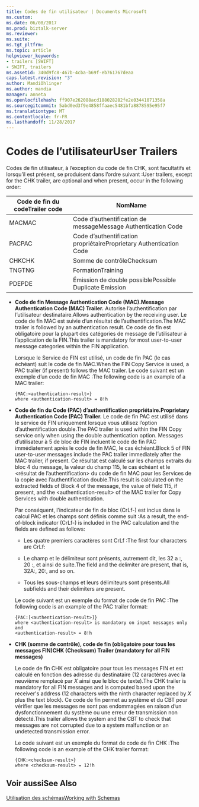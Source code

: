 ```yaml
---
title: Codes de fin utilisateur | Documents Microsoft
ms.custom: 
ms.date: 06/08/2017
ms.prod: biztalk-server
ms.reviewer: 
ms.suite: 
ms.tgt_pltfrm: 
ms.topic: article
helpviewer_keywords:
- trailers [SWIFT]
- SWIFT, trailers
ms.assetid: 340d9fc8-467b-4cba-b69f-eb761767deaa
caps.latest.revision: "3"
author: MandiOhlinger
ms.author: mandia
manager: anneta
ms.openlocfilehash: ff907e262088acd188028282fe2e03441071358a
ms.sourcegitcommit: 5abd0ed3f9e4858ffaaec5481bfa8878595e95f7
ms.translationtype: MT
ms.contentlocale: fr-FR
ms.lasthandoff: 11/28/2017
---
```

# <a name="user-trailers"></a><span data-ttu-id="aff6d-102">Codes de l’utilisateur</span><span class="sxs-lookup"><span data-stu-id="aff6d-102">User Trailers</span></span>
<span data-ttu-id="aff6d-103">Codes de fin utilisateur, à l’exception du code de fin CHK, sont facultatifs et lorsqu’il est présent, se produisent dans l’ordre suivant :</span><span class="sxs-lookup"><span data-stu-id="aff6d-103">User trailers, except for the CHK trailer, are optional and when present, occur in the following order:</span></span>  
  
|<span data-ttu-id="aff6d-104">Code de fin du code</span><span class="sxs-lookup"><span data-stu-id="aff6d-104">Trailer code</span></span>|<span data-ttu-id="aff6d-105">Nom</span><span class="sxs-lookup"><span data-stu-id="aff6d-105">Name</span></span>|  
|------------------|----------|  
|<span data-ttu-id="aff6d-106">MAC</span><span class="sxs-lookup"><span data-stu-id="aff6d-106">MAC</span></span>|<span data-ttu-id="aff6d-107">Code d’authentification de message</span><span class="sxs-lookup"><span data-stu-id="aff6d-107">Message Authentication Code</span></span>|  
|<span data-ttu-id="aff6d-108">PAC</span><span class="sxs-lookup"><span data-stu-id="aff6d-108">PAC</span></span>|<span data-ttu-id="aff6d-109">Code d’authentification propriétaire</span><span class="sxs-lookup"><span data-stu-id="aff6d-109">Proprietary Authentication Code</span></span>|  
|<span data-ttu-id="aff6d-110">CHK</span><span class="sxs-lookup"><span data-stu-id="aff6d-110">CHK</span></span>|<span data-ttu-id="aff6d-111">Somme de contrôle</span><span class="sxs-lookup"><span data-stu-id="aff6d-111">Checksum</span></span>|  
|<span data-ttu-id="aff6d-112">TNG</span><span class="sxs-lookup"><span data-stu-id="aff6d-112">TNG</span></span>|<span data-ttu-id="aff6d-113">Formation</span><span class="sxs-lookup"><span data-stu-id="aff6d-113">Training</span></span>|  
|<span data-ttu-id="aff6d-114">PDE</span><span class="sxs-lookup"><span data-stu-id="aff6d-114">PDE</span></span>|<span data-ttu-id="aff6d-115">Émission de double possible</span><span class="sxs-lookup"><span data-stu-id="aff6d-115">Possible Duplicate Emission</span></span>|  
  
-   <span data-ttu-id="aff6d-116">**Code de fin Message Authentication Code (MAC).**</span><span class="sxs-lookup"><span data-stu-id="aff6d-116">**Message Authentication Code (MAC) Trailer.**</span></span> <span data-ttu-id="aff6d-117">Autorise l’authentification par l’utilisateur destinataire.</span><span class="sxs-lookup"><span data-stu-id="aff6d-117">Allows authentication by the receiving user.</span></span> <span data-ttu-id="aff6d-118">Le code de fin MAC est suivie d’un résultat de l’authentification.</span><span class="sxs-lookup"><span data-stu-id="aff6d-118">The MAC trailer is followed by an authentication result.</span></span> <span data-ttu-id="aff6d-119">Ce code de fin est obligatoire pour la plupart des catégories de message de l’utilisateur à l’application de la FIN.</span><span class="sxs-lookup"><span data-stu-id="aff6d-119">This trailer is mandatory for most user-to-user message categories within the FIN application.</span></span>  
  
     <span data-ttu-id="aff6d-120">Lorsque le Service de FIN est utilisé, un code de fin PAC (le cas échéant) suit le code de fin MAC.</span><span class="sxs-lookup"><span data-stu-id="aff6d-120">When the FIN Copy Service is used, a PAC trailer (if present) follows the MAC trailer.</span></span> <span data-ttu-id="aff6d-121">Le code suivant est un exemple d’un code de fin MAC :</span><span class="sxs-lookup"><span data-stu-id="aff6d-121">The following code is an example of a MAC trailer:</span></span>  
  
    ```  
    {MAC:<authentication-result>}  
    where <authentication-result> = 8!h  
    ```  
  
-   <span data-ttu-id="aff6d-122">**Code de fin du Code (PAC) d’authentification propriétaire.**</span><span class="sxs-lookup"><span data-stu-id="aff6d-122">**Proprietary Authentication Code (PAC) Trailer.**</span></span> <span data-ttu-id="aff6d-123">Le code de fin PAC est utilisé dans le service de FIN uniquement lorsque vous utilisez l’option d’authentification double.</span><span class="sxs-lookup"><span data-stu-id="aff6d-123">The PAC trailer is used within the FIN Copy service only when using the double authentication option.</span></span> <span data-ttu-id="aff6d-124">Messages d’utilisateur à 5 de bloc de FIN incluent le code de fin PAC immédiatement après le code de fin MAC, le cas échéant.</span><span class="sxs-lookup"><span data-stu-id="aff6d-124">Block 5 of FIN user-to-user messages include the PAC trailer immediately after the MAC trailer, if present.</span></span> <span data-ttu-id="aff6d-125">Ce résultat est calculé sur les champs extraits du bloc 4 du message, la valeur du champ 115, le cas échéant et le \<résultat de l’authentification\> du code de fin MAC pour les Services de la copie avec l’authentification double.</span><span class="sxs-lookup"><span data-stu-id="aff6d-125">This result is calculated on the extracted fields of Block 4 of the message, the value of field 115, if present, and the \<authentication-result\> of the MAC trailer for Copy Services with double authentication.</span></span>  
  
     <span data-ttu-id="aff6d-126">Par conséquent, l’indicateur de fin de bloc (CrLf-) est inclus dans le calcul PAC et les champs sont définis comme suit :</span><span class="sxs-lookup"><span data-stu-id="aff6d-126">As a result, the end-of-block indicator (CrLf-) is included in the PAC calculation and the fields are defined as follows:</span></span>  
  
    -   <span data-ttu-id="aff6d-127">Les quatre premiers caractères sont CrLf :</span><span class="sxs-lookup"><span data-stu-id="aff6d-127">The first four characters are CrLf:</span></span>  
  
    -   <span data-ttu-id="aff6d-128">Le champ et le délimiteur sont présents, autrement dit, les 32 a :, 20 :, et ainsi de suite.</span><span class="sxs-lookup"><span data-stu-id="aff6d-128">The field and the delimiter are present, that is, 32A:, 20:, and so on.</span></span>  
  
    -   <span data-ttu-id="aff6d-129">Tous les sous-champs et leurs délimiteurs sont présents.</span><span class="sxs-lookup"><span data-stu-id="aff6d-129">All subfields and their delimiters are present.</span></span>  
  
     <span data-ttu-id="aff6d-130">Le code suivant est un exemple du format de code de fin PAC :</span><span class="sxs-lookup"><span data-stu-id="aff6d-130">The following code is an example of the PAC trailer format:</span></span>  
  
    ```  
    {PAC:[<authentication-result>]}  
    where <authentication-result> is mandatory on input messages only and  
    <authentication-result> = 8!h  
    ```  
  
-   <span data-ttu-id="aff6d-131">**CHK (somme de contrôle), code de fin (obligatoire pour tous les messages FIN)**</span><span class="sxs-lookup"><span data-stu-id="aff6d-131">**CHK (Checksum) Trailer (mandatory for all FIN messages)**</span></span>  
  
     <span data-ttu-id="aff6d-132">Le code de fin CHK est obligatoire pour tous les messages FIN et est calculé en fonction des adresse du destinataire (12 caractères avec la neuvième remplacé par *X* ainsi que le bloc de texte).</span><span class="sxs-lookup"><span data-stu-id="aff6d-132">The CHK trailer is mandatory for all FIN messages and is computed based upon the receiver's address (12 characters with the ninth character replaced by *X* plus the text block).</span></span> <span data-ttu-id="aff6d-133">Ce code de fin permet au système et du CBT pour vérifier que les messages ne sont pas endommagées en raison d’un dysfonctionnement du système ou une erreur de transmission non détecté.</span><span class="sxs-lookup"><span data-stu-id="aff6d-133">This trailer allows the system and the CBT to check that messages are not corrupted due to a system malfunction or an undetected transmission error.</span></span>  
  
     <span data-ttu-id="aff6d-134">Le code suivant est un exemple du format de code de fin CHK :</span><span class="sxs-lookup"><span data-stu-id="aff6d-134">The following code is an example of the CHK trailer format:</span></span>  
  
    ```  
    {CHK:<checksum-result>}  
    where <checksum-result> = 12!h  
    ```  
  
## <a name="see-also"></a><span data-ttu-id="aff6d-135">Voir aussi</span><span class="sxs-lookup"><span data-stu-id="aff6d-135">See Also</span></span>  
 [<span data-ttu-id="aff6d-136">Utilisation des schémas</span><span class="sxs-lookup"><span data-stu-id="aff6d-136">Working with Schemas</span></span>](../../adapters-and-accelerators/accelerator-swift/working-with-schemas.md)
